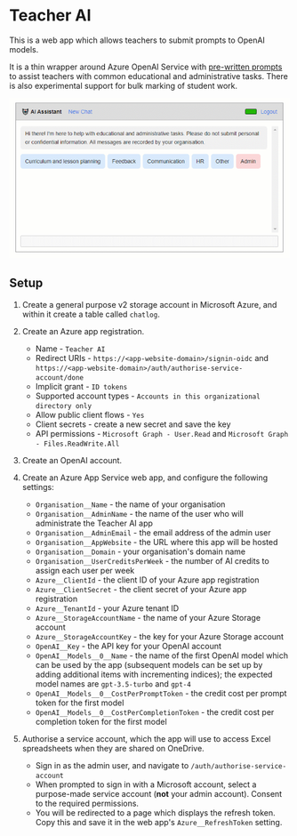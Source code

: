 # Teacher AI

This is a web app which allows teachers to submit prompts to OpenAI models.

It is a thin wrapper around Azure OpenAI Service with [pre-written prompts](/wwwroot/js/templates.js) to assist teachers with common educational and administrative tasks. There is also experimental support for bulk marking of student work.

![Preview of Teacher AI](preview.gif)

## Setup

1. Create a general purpose v2 storage account in Microsoft Azure, and within it create a table called `chatlog`.
 
2. Create an Azure app registration.
    * Name - `Teacher AI`
    * Redirect URIs - `https://<app-website-domain>/signin-oidc` and `https://<app-website-domain>/auth/authorise-service-account/done`
    * Implicit grant - `ID tokens`
    * Supported account types - `Accounts in this organizational directory only`
    * Allow public client flows - `Yes`
    * Client secrets - create a new secret and save the key
    * API permissions - `Microsoft Graph - User.Read` and `Microsoft Graph - Files.ReadWrite.All`

3. Create an OpenAI account.

4. Create an Azure App Service web app, and configure the following settings:

    * `Organisation__Name` - the name of your organisation
    * `Organisation__AdminName` - the name of the user who will administrate the Teacher AI app
    * `Organisation__AdminEmail` - the email address of the admin user
    * `Organisation__AppWebsite` - the URL where this app will be hosted
    * `Organisation__Domain` - your organisation's domain name
    * `Organisation__UserCreditsPerWeek` - the number of AI credits to assign each user per week
    * `Azure__ClientId` - the client ID of your Azure app registration
    * `Azure__ClientSecret` - the client secret of your Azure app registration
    * `Azure__TenantId` - your Azure tenant ID
    * `Azure__StorageAccountName` - the name of your Azure Storage account
    * `Azure__StorageAccountKey` - the key for your Azure Storage account
    * `OpenAI__Key` - the API key for your OpenAI account
    * `OpenAI__Models__0__Name` - the name of the first OpenAI model which can be used by the app (subsequent models can be set up by adding additional items with incrementing indices); the expected model names are `gpt-3.5-turbo` and `gpt-4`
    * `OpenAI__Models__0__CostPerPromptToken` - the credit cost per prompt token for the first model
    * `OpenAI__Models__0__CostPerCompletionToken` - the credit cost per completion token for the first model
 
5. Authorise a service account, which the app will use to access Excel spreadsheets when they are shared on OneDrive.

    * Sign in as the admin user, and navigate to `/auth/authorise-service-account`
    * When prompted to sign in with a Microsoft account, select a purpose-made service account (**not** your admin account). Consent to the required permissions.
    * You will be redirected to a page which displays the refresh token. Copy this and save it in the web app's `Azure__RefreshToken` setting.